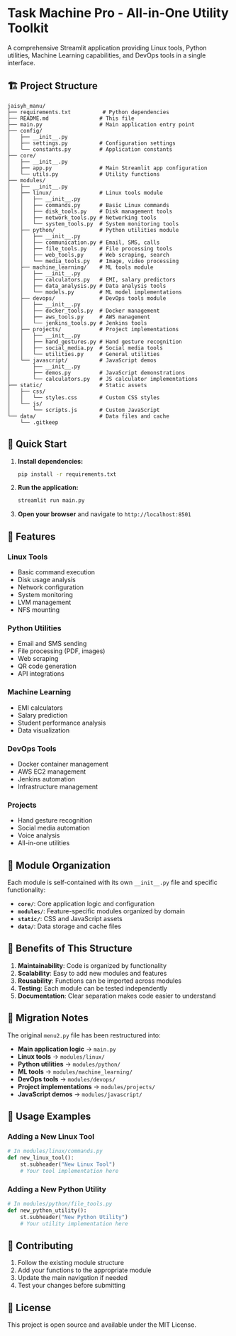 # Task Machine Pro - All-in-One Utility Toolkit

A comprehensive Streamlit application providing Linux tools, Python utilities, Machine Learning capabilities, and DevOps tools in a single interface.

## 🏗️ Project Structure

```
jaisyh_manu/
├── requirements.txt          # Python dependencies
├── README.md                # This file
├── main.py                  # Main application entry point
├── config/
│   ├── __init__.py
│   ├── settings.py          # Configuration settings
│   └── constants.py         # Application constants
├── core/
│   ├── __init__.py
│   ├── app.py               # Main Streamlit app configuration
│   └── utils.py             # Utility functions
├── modules/
│   ├── __init__.py
│   ├── linux/               # Linux tools module
│   │   ├── __init__.py
│   │   ├── commands.py      # Basic Linux commands
│   │   ├── disk_tools.py    # Disk management tools
│   │   ├── network_tools.py # Networking tools
│   │   └── system_tools.py  # System monitoring tools
│   ├── python/              # Python utilities module
│   │   ├── __init__.py
│   │   ├── communication.py # Email, SMS, calls
│   │   ├── file_tools.py    # File processing tools
│   │   ├── web_tools.py     # Web scraping, search
│   │   └── media_tools.py   # Image, video processing
│   ├── machine_learning/    # ML tools module
│   │   ├── __init__.py
│   │   ├── calculators.py   # EMI, salary predictors
│   │   ├── data_analysis.py # Data analysis tools
│   │   └── models.py        # ML model implementations
│   ├── devops/              # DevOps tools module
│   │   ├── __init__.py
│   │   ├── docker_tools.py  # Docker management
│   │   ├── aws_tools.py     # AWS management
│   │   └── jenkins_tools.py # Jenkins tools
│   ├── projects/            # Project implementations
│   │   ├── __init__.py
│   │   ├── hand_gestures.py # Hand gesture recognition
│   │   ├── social_media.py  # Social media tools
│   │   └── utilities.py     # General utilities
│   └── javascript/          # JavaScript demos
│       ├── __init__.py
│       ├── demos.py         # JavaScript demonstrations
│       └── calculators.py   # JS calculator implementations
├── static/                  # Static assets
│   ├── css/
│   │   └── styles.css       # Custom CSS styles
│   └── js/
│       └── scripts.js       # Custom JavaScript
└── data/                    # Data files and cache
    └── .gitkeep
```

## 🚀 Quick Start

1. **Install dependencies:**
   ```bash
   pip install -r requirements.txt
   ```

2. **Run the application:**
   ```bash
   streamlit run main.py
   ```

3. **Open your browser** and navigate to `http://localhost:8501`

## 🔧 Features

### Linux Tools
- Basic command execution
- Disk usage analysis
- Network configuration
- System monitoring
- LVM management
- NFS mounting

### Python Utilities
- Email and SMS sending
- File processing (PDF, images)
- Web scraping
- QR code generation
- API integrations

### Machine Learning
- EMI calculators
- Salary prediction
- Student performance analysis
- Data visualization

### DevOps Tools
- Docker container management
- AWS EC2 management
- Jenkins automation
- Infrastructure management

### Projects
- Hand gesture recognition
- Social media automation
- Voice analysis
- All-in-one utilities

## 📁 Module Organization

Each module is self-contained with its own `__init__.py` file and specific functionality:

- **`core/`**: Core application logic and configuration
- **`modules/`**: Feature-specific modules organized by domain
- **`static/`**: CSS and JavaScript assets
- **`data/`**: Data storage and cache files

## 🎯 Benefits of This Structure

1. **Maintainability**: Code is organized by functionality
2. **Scalability**: Easy to add new modules and features
3. **Reusability**: Functions can be imported across modules
4. **Testing**: Each module can be tested independently
5. **Documentation**: Clear separation makes code easier to understand

## 🔄 Migration Notes

The original `menu2.py` file has been restructured into:
- **Main application logic** → `main.py`
- **Linux tools** → `modules/linux/`
- **Python utilities** → `modules/python/`
- **ML tools** → `modules/machine_learning/`
- **DevOps tools** → `modules/devops/`
- **Project implementations** → `modules/projects/`
- **JavaScript demos** → `modules/javascript/`

## 📝 Usage Examples

### Adding a New Linux Tool
```python
# In modules/linux/commands.py
def new_linux_tool():
    st.subheader("New Linux Tool")
    # Your tool implementation here
```

### Adding a New Python Utility
```python
# In modules/python/file_tools.py
def new_python_utility():
    st.subheader("New Python Utility")
    # Your utility implementation here
```

## 🤝 Contributing

1. Follow the existing module structure
2. Add your functions to the appropriate module
3. Update the main navigation if needed
4. Test your changes before submitting

## 📄 License

This project is open source and available under the MIT License.
